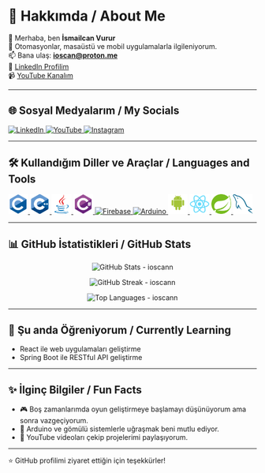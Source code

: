 # 💫 Hakkımda / About Me
👋 Merhaba, ben **İsmailcan Vurur**  
👀 Otomasyonlar, masaüstü ve mobil uygulamalarla ilgileniyorum.  
📫 Bana ulaş: **ioscan@proton.me**  
🔗 [LinkedIn Profilim](https://www.linkedin.com/in/ioscan)  
📹 [YouTube Kanalım](https://www.youtube.com/@ioscannn)

---

## 🌐 Sosyal Medyalarım / My Socials
<p align="left">
  <a href="https://linkedin.com/in/ioscan" target="blank">
    <img src="https://raw.githubusercontent.com/rahuldkjain/github-profile-readme-generator/master/src/images/icons/Social/linked-in-alt.svg" alt="LinkedIn" height="30" width="40" />
  </a>
  <a href="https://www.youtube.com/@ioscannn" target="blank">
    <img src="https://raw.githubusercontent.com/rahuldkjain/github-profile-readme-generator/master/src/images/icons/Social/youtube.svg" alt="YouTube" height="30" width="40" />
  </a>
  <a href="https://instagram.com/_ioscan_" target="blank">
    <img src="https://raw.githubusercontent.com/rahuldkjain/github-profile-readme-generator/master/src/images/icons/Social/instagram.svg" alt="Instagram" height="30" width="40" />
  </a>
</p>

---

## 🛠️ Kullandığım Diller ve Araçlar / Languages and Tools

<p align="left">
  <a href="https://www.w3schools.com/cpp/" target="_blank" rel="noreferrer"> 
    <img src="https://raw.githubusercontent.com/devicons/devicon/master/icons/c/c-original.svg" alt="C" width="40" height="40"/> 
  </a>
  <a href="https://www.w3schools.com/cs/" target="_blank" rel="noreferrer"> 
    <img src="https://raw.githubusercontent.com/devicons/devicon/master/icons/cplusplus/cplusplus-original.svg" alt="C++" width="40" height="40"/> 
  </a>
  <a href="https://www.java.com" target="_blank" rel="noreferrer"> 
    <img src="https://raw.githubusercontent.com/devicons/devicon/master/icons/java/java-original.svg" alt="Java" width="40" height="40"/> 
  </a>
  <a href="https://learn.microsoft.com/en-us/dotnet/csharp/" target="_blank" rel="noreferrer"> 
    <img src="https://raw.githubusercontent.com/devicons/devicon/master/icons/csharp/csharp-original.svg" alt="C#" width="40" height="40"/> 
  </a>
  <a href="https://firebase.google.com/" target="_blank" rel="noreferrer"> 
    <img src="https://www.vectorlogo.zone/logos/firebase/firebase-icon.svg" alt="Firebase" width="40" height="40"/> 
  </a>
  <a href="https://www.arduino.cc/" target="_blank" rel="noreferrer"> 
    <img src="https://cdn.worldvectorlogo.com/logos/arduino-1.svg" alt="Arduino" width="40" height="40"/> 
  </a>
  <a href="https://developer.android.com" target="_blank" rel="noreferrer"> 
    <img src="https://raw.githubusercontent.com/devicons/devicon/master/icons/android/android-original-wordmark.svg" alt="Android" width="40" height="40"/> 
  </a>
  <a href="https://reactjs.org/" target="_blank" rel="noreferrer"> 
    <img src="https://raw.githubusercontent.com/devicons/devicon/master/icons/react/react-original.svg" alt="React" width="40" height="40"/> 
  </a>
  <a href="https://spring.io/projects/spring-boot" target="_blank" rel="noreferrer"> 
    <img src="https://raw.githubusercontent.com/devicons/devicon/master/icons/spring/spring-original.svg" alt="Spring Boot" width="40" height="40"/> 
  </a>
  <a href="https://www.mysql.com/" target="_blank" rel="noreferrer"> 
    <img src="https://raw.githubusercontent.com/devicons/devicon/master/icons/mysql/mysql-original.svg" alt="MySQL" width="40" height="40"/> 
  </a>
</p>

---

## 📊 GitHub İstatistikleri / GitHub Stats

<p align="center">
  <img src="https://github-readme-stats.vercel.app/api?username=ioscann&show_icons=true&locale=en&theme=radical" alt="GitHub Stats - ioscann" />
</p>

<p align="center">
  <img src="https://github-readme-streak-stats.herokuapp.com?user=ioscann&theme=radical" alt="GitHub Streak - ioscann" />
</p>

<p align="center">
  <img src="https://github-readme-stats.vercel.app/api/top-langs?username=ioscann&layout=compact&theme=radical" alt="Top Languages - ioscann" />
</p>

---

## 🧠 Şu anda Öğreniyorum / Currently Learning
- React ile web uygulamaları geliştirme  
- Spring Boot ile RESTful API geliştirme  

---

## ✨ İlginç Bilgiler / Fun Facts
- 🎮 Boş zamanlarımda oyun geliştirmeye başlamayı düşünüyorum ama sonra vazgeçiyorum.  
- 🔌 Arduino ve gömülü sistemlerle uğraşmak beni mutlu ediyor.  
- 🎥 YouTube videoları çekip projelerimi paylaşıyorum.  

---

⭐️ GitHub profilimi ziyaret ettiğin için teşekkürler!  
